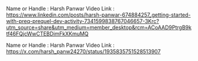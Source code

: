 Name or Handle : Harsh Panwar
Video Link : https://www.linkedin.com/posts/harsh-panwar-674884257_getting-started-with-preq-prequel-dev-activity-7341599838767046657-3Krc?utm_source=share&utm_medium=member_desktop&rcm=ACoAAD9PtrgB9ktf46FQjcWwCTEBDimFkXKmuMQ

Name or Handle : Harsh Panwar
Video Link : https://x.com/harsh_panw24270/status/1935835751528513907